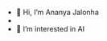 - 👋 Hi, I’m Ananya Jalonha
- 
- 👀 I’m interested in AI 

<!---
Cepheus08/Cepheus08 is a ✨ special ✨ repository because its `README.md` (this file) appears on your GitHub profile.
You can click the Preview link to take a look at your changes.
--->
